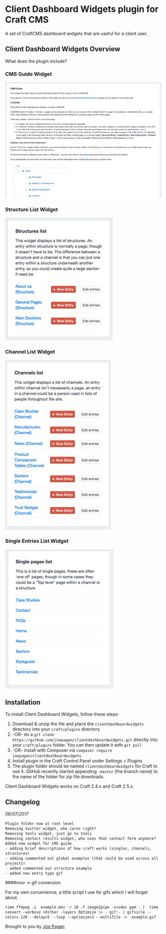 # Client Dashboard Widgets plugin for Craft CMS

A set of CraftCMS dashboard widgets that are useful for a client user.

## Client Dashboard Widgets Overview

What does the plugin include?

### CMS Guide Widget

![CMS Guide Widget](resources/screenshots/cmsguide-widget.png)

### Structure List Widget

![Structure List Widget](resources/screenshots/structure-widget.png)

### Channel List Widget

![Channel List Widget](resources/screenshots/channel-widget.png)

### Single Entries List Widget

![Single Entries List Widget](resources/screenshots/singles-widget.png)

## Installation

To install Client Dashboard Widgets, follow these steps:

1. Download & unzip the file and place the `clientdashboardwidgets` directory into your `craft/plugins` directory
2.  -OR- do a `git clone https://github.com/joepagan/clientdashboardwidgets.git` directly into your `craft/plugins` folder.  You can then update it with `git pull`
3.  -OR- install with Composer via `composer require joepagan/clientdashboardwidgets`
4. Install plugin in the Craft Control Panel under Settings > Plugins
5. The plugin folder should be named `clientdashboardwidgets` for Craft to see it.  GitHub recently started appending `-master` (the branch name) to the name of the folder for zip file downloads.

Client Dashboard Widgets works on Craft 2.4.x and Craft 2.5.x.

## Changelog

*06/07/2017*

    Plugin folder now at root level
    Removing twitter widget, who cares right?
    Removing tools widget, just go to tools
    Removing contact results widget, who uses that contact form anymore?
    Added new widget for CMS guide
    - adding brief descriptions of how craft works (singles, channels, structures)
    - adding commented out global examples (that could be used across all projects)
    - added commented out structure example
    - added new entry type gif

####mov -> gif conversion

For my own convenience, a little script I use for gifs which I will forget about.

    time ffmpeg -i  example.mov -r 10 -f image2pipe -vcodec ppm - |  time convert -verbose +dither -layers Optimize \> - gif:- | gifsicle --colors 128 --delay=5 --loop --optimize=3 --multifile ->  example.gif

Brought to you by [Joe Pagan](https://www.joe-pagan.com)
